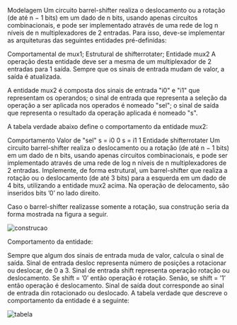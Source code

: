 Modelagem
Um circuito barrel-shifter realiza o deslocamento ou a rotação (de até n − 1 bits) em um dado de n bits, usando apenas circuitos combinacionais, e pode ser implementado através de uma rede de log n nı́veis de n multiplexadores de 2 entradas. Para isso, deve-se implementar as arquiteturas das seguintes entidades pré-definidas:

Comportamental de mux1;
Estrutural de shifterrotater;
Entidade mux2
A operação desta entidade deve ser a mesma de um multiplexador de 2 entradas para 1 saída. Sempre que os sinais de entrada mudam de valor, a saída é atualizada.

A entidade mux2 é composta dos sinais de entrada "i0" e "i1" que representam os operandos; o sinal de entrada que representa a seleção da operação a ser aplicada nos operados é nomeado "sel"; o sinal de saída que representa o resultado da operação aplicada é nomeado "s".

A tabela verdade abaixo define o comportamento da entidade mux2:

Comportamento	Valor de "sel"
s = i0	0
s = i1	1
Entidade shifterrotater
Um circuito barrel-shifter realiza o deslocamento ou a rotação (de até n − 1 bits) em um dado de n bits, usando apenas circuitos combinacionais, e pode ser implementado através de uma rede de log n nı́veis de n multiplexadores de 2 entradas. Implemente, de forma estrutural, um barrel-shifter que realiza a rotação ou o deslocamento (de até 3 bits) para a esquerda em um dado de 4 bits, utilizando a entidade mux2 acima. Na operação de delocamento, são inseridos bits ’0’ no lado direito.

Caso o barrel-shifter realizasse somente a rotação, sua construção seria da forma mostrada na figura a seguir.

![construcao](https://i.imgur.com/rRfj6o0.png)

Comportamento da entidade:

Sempre que algum dos sinais de entrada muda de valor, calcula o sinal de saı́da.
Sinal de entrada desloc representa número de posições a rotacionar ou deslocar, de 0 a 3.
Sinal de entrada shift representa operação rotação ou deslocamento. Se shift = ’0’ então operação é rotação. Senão, se shift = ’1’ então operação é deslocamento.
Sinal de saı́da dout corresponde ao sinal de entrada din rotacionado ou deslocado.
A tabela verdade que descreve o comportamento da entidade é a seguinte:

![tabela](https://i.imgur.com/vli23jq.png)